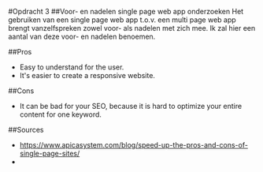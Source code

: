 #Opdracht 3 
##Voor- en nadelen single page web app onderzoeken
Het gebruiken van een single page web app t.o.v. een multi page web app brengt vanzelfspreken zowel voor- als nadelen met zich mee. Ik zal hier een aantal van deze voor- en nadelen benoemen.

##Pros
- Easy to understand for the user.
- It's easier to create a responsive website.

##Cons
- It can be bad for your SEO, because it is hard to optimize your entire content for one keyword.

##Sources
- https://www.apicasystem.com/blog/speed-up-the-pros-and-cons-of-single-page-sites/
- 
